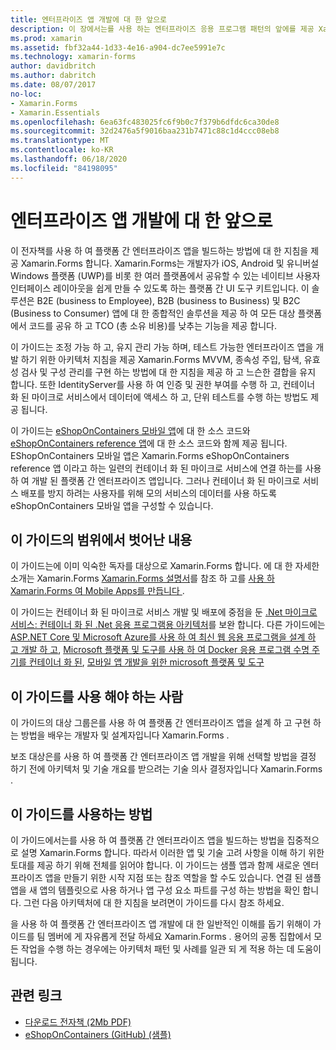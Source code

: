 ```yaml
---
title: 엔터프라이즈 앱 개발에 대 한 앞으로
description: 이 장에서는를 사용 하는 엔터프라이즈 응용 프로그램 패턴의 앞에를 제공 Xamarin.Forms 합니다.
ms.prod: xamarin
ms.assetid: fbf32a44-1d33-4e16-a904-dc7ee5991e7c
ms.technology: xamarin-forms
author: davidbritch
ms.author: dabritch
ms.date: 08/07/2017
no-loc:
- Xamarin.Forms
- Xamarin.Essentials
ms.openlocfilehash: 6ea63fc483025fc6f9b0c7f379b6dfdc6ca30de8
ms.sourcegitcommit: 32d2476a5f9016baa231b7471c88c1d4ccc08eb8
ms.translationtype: MT
ms.contentlocale: ko-KR
ms.lasthandoff: 06/18/2020
ms.locfileid: "84198095"
---
```

# <a name="preface-to-enterprise-app-development"></a>엔터프라이즈 앱 개발에 대 한 앞으로

이 전자책를 사용 하 여 플랫폼 간 엔터프라이즈 앱을 빌드하는 방법에 대 한 지침을 제공 Xamarin.Forms 합니다. Xamarin.Forms는 개발자가 iOS, Android 및 유니버설 Windows 플랫폼 (UWP)를 비롯 한 여러 플랫폼에서 공유할 수 있는 네이티브 사용자 인터페이스 레이아웃을 쉽게 만들 수 있도록 하는 플랫폼 간 UI 도구 키트입니다. 이 솔루션은 B2E (business to Employee), B2B (business to Business) 및 B2C (Business to Consumer) 앱에 대 한 종합적인 솔루션을 제공 하 여 모든 대상 플랫폼에서 코드를 공유 하 고 TCO (총 소유 비용)를 낮추는 기능을 제공 합니다.

이 가이드는 조정 가능 하 고, 유지 관리 가능 하며, 테스트 가능한 엔터프라이즈 앱을 개발 하기 위한 아키텍처 지침을 제공 Xamarin.Forms MVVM, 종속성 주입, 탐색, 유효성 검사 및 구성 관리를 구현 하는 방법에 대 한 지침을 제공 하 고 느슨한 결합을 유지 합니다. 또한 IdentityServer를 사용 하 여 인증 및 권한 부여를 수행 하 고, 컨테이너 화 된 마이크로 서비스에서 데이터에 액세스 하 고, 단위 테스트를 수행 하는 방법도 제공 됩니다.

이 가이드는 [eShopOnContainers 모바일 앱](https://github.com/dotnet-architecture/eShopOnContainers/tree/master/src/Mobile)에 대 한 소스 코드와 [eShopOnContainers reference 앱](https://github.com/dotnet-architecture/eShopOnContainers)에 대 한 소스 코드와 함께 제공 됩니다. EShopOnContainers 모바일 앱은 Xamarin.Forms eShopOnContainers reference 앱 이라고 하는 일련의 컨테이너 화 된 마이크로 서비스에 연결 하는를 사용 하 여 개발 된 플랫폼 간 엔터프라이즈 앱입니다. 그러나 컨테이너 화 된 마이크로 서비스 배포를 방지 하려는 사용자를 위해 모의 서비스의 데이터를 사용 하도록 eShopOnContainers 모바일 앱을 구성할 수 있습니다.

## <a name="whats-left-out-of-this-guides-scope"></a>이 가이드의 범위에서 벗어난 내용

이 가이드는에 이미 익숙한 독자를 대상으로 Xamarin.Forms 합니다. 에 대 한 자세한 소개는 Xamarin.Forms [ Xamarin.Forms 설명서](~/xamarin-forms/index.yml)를 참조 하 고를 [사용 하 Xamarin.Forms 여 Mobile Apps를 만듭니다 ](https://aka.ms/xamformsebook).

이 가이드는 컨테이너 화 된 마이크로 서비스 개발 및 배포에 중점을 둔 [.Net 마이크로 서비스: 컨테이너 화 된 .Net 응용 프로그램용 아키텍처](https://aka.ms/microservicesebook)를 보완 합니다. 다른 가이드에는 [ASP.NET Core 및 Microsoft Azure를 사용 하 여 최신 웹 응용 프로그램을 설계 하 고 개발 하 고](https://aka.ms/WebAppEbook), [Microsoft 플랫폼 및 도구를 사용 하 여 Docker 응용 프로그램 수명 주기를 컨테이너 화 된](https://aka.ms/dockerlifecycleebook), [모바일 앱 개발을 위한 microsoft 플랫폼 및 도구](https://aka.ms/MobAppDev/StndPDF)

## <a name="who-should-use-this-guide"></a>이 가이드를 사용 해야 하는 사람

이 가이드의 대상 그룹은를 사용 하 여 플랫폼 간 엔터프라이즈 앱을 설계 하 고 구현 하는 방법을 배우는 개발자 및 설계자입니다 Xamarin.Forms .

보조 대상은를 사용 하 여 플랫폼 간 엔터프라이즈 앱 개발을 위해 선택할 방법을 결정 하기 전에 아키텍처 및 기술 개요를 받으려는 기술 의사 결정자입니다 Xamarin.Forms .

## <a name="how-to-use-this-guide"></a>이 가이드를 사용하는 방법

이 가이드에서는를 사용 하 여 플랫폼 간 엔터프라이즈 앱을 빌드하는 방법을 집중적으로 설명 Xamarin.Forms 합니다. 따라서 이러한 앱 및 기술 고려 사항을 이해 하기 위한 토대를 제공 하기 위해 전체를 읽어야 합니다. 이 가이드는 샘플 앱과 함께 새로운 엔터프라이즈 앱을 만들기 위한 시작 지점 또는 참조 역할을 할 수도 있습니다. 연결 된 샘플 앱을 새 앱의 템플릿으로 사용 하거나 앱 구성 요소 파트를 구성 하는 방법을 확인 합니다. 그런 다음 아키텍처에 대 한 지침을 보려면이 가이드를 다시 참조 하세요.

을 사용 하 여 플랫폼 간 엔터프라이즈 앱 개발에 대 한 일반적인 이해를 돕기 위해이 가이드를 팀 멤버에 게 자유롭게 전달 하세요 Xamarin.Forms . 용어의 공통 집합에서 모든 작업을 수행 하는 경우에는 아키텍처 패턴 및 사례를 일관 되 게 적용 하는 데 도움이 됩니다.

## <a name="related-links"></a>관련 링크

- [다운로드 전자책 (2Mb PDF)](https://aka.ms/xamarinpatternsebook)
- [eShopOnContainers (GitHub) (샘플)](https://github.com/dotnet-architecture/eShopOnContainers)
